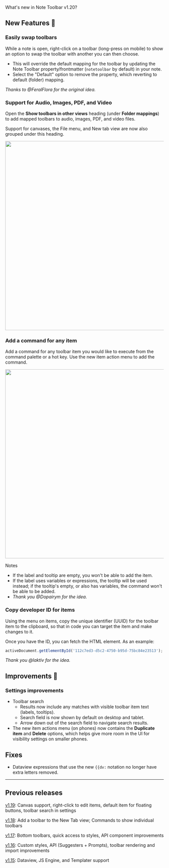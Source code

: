 What's new in Note Toolbar v1.20?

## New Features 🎉

### Easily swap toolbars

While a note is open, right-click on a toolbar (long-press on mobile) to show an option to swap the toolbar with another you can then choose.

- This will override the default mapping for the toolbar by updating the Note Toolbar property/frontmatter (`notetoolbar` by default) in your note.
- Select the "Default" option to remove the property, which reverting to default (folder) mapping.

_Thanks to @FeralFlora for the original idea._

### Support for Audio, Images, PDF, and Video

Open the **Show toolbars in other views** heading (under **Folder mappings**) to add mapped toolbars to audio, images, PDF, and video files.

Support for canvases, the File menu, and New tab view are now also grouped under this heading.

<img src="https://github.com/user-attachments/assets/ac6a5066-e46e-4794-801b-db9cd5c62073" width="600"/>

### Add a command for any item

Add a command for any toolbar item you would like to execute from the command palette or a hot key. Use the new item action menu to add the command.

<img src="https://github.com/user-attachments/assets/ddcf0e37-c5ec-4f66-bdc9-71979e8ae92f" width="600"/>

Notes

- If the label and tooltip are empty, you won't be able to add the item.
- If the label uses variables or expressions, the tooltip will be used instead; if the tooltip's empty, or also has variables, the command won't be able to be added.
- _Thank you @Dopairym for the idea._

### Copy developer ID for items

Using the menu on items, copy the unique identifier (UUID) for the toolbar item to the clipboard, so that in code you can target the item and make changes to it.

Once you have the ID, you can fetch the HTML element. As an example:

```js
activeDocument.getElementById('112c7ed3-d5c2-4750-b95d-75bc84e23513');
```

_Thank you @laktiv for the idea._

## Improvements 🚀

### Settings improvements

- Toolbar search
  - Results now include any matches with visible toolbar item text (labels, tooltips).
  - Search field is now shown by default on desktop and tablet.
  - Arrow down out of the search field to navigate search results.
- The new item actions menu (on phones) now contains the **Duplicate item** and **Delete** options, which helps give more room in the UI for visibility settings on smaller phones.

## Fixes

- Dataview expressions that use the new <code>\{\{dv:</code> notation no longer have extra letters removed.

---

## Previous releases

[v1.19](https://github.com/chrisgurney/obsidian-note-toolbar/releases/tag/1.19.1): Canvas support, right-click to edit items, default item for floating buttons, toolbar search in settings

[v1.18](https://github.com/chrisgurney/obsidian-note-toolbar/releases/tag/1.18.1): Add a toolbar to the New Tab view; Commands to show individual toolbars

[v1.17](https://github.com/chrisgurney/obsidian-note-toolbar/releases/tag/1.17.0): Bottom toolbars, quick access to styles, API component improvements

[v1.16](https://github.com/chrisgurney/obsidian-note-toolbar/releases/tag/1.16.0): Custom styles, API (Suggesters + Prompts), toolbar rendering and import improvements

[v1.15](https://github.com/chrisgurney/obsidian-note-toolbar/releases/tag/1.15.0): Dataview, JS Engine, and Templater support
